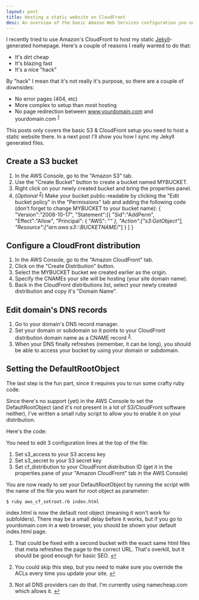 ```yaml
---
layout: post
title: Hosting a static website on CloudFront
desc: An overview of the basic Amazon Web Services configuration you need to be able to publish a static site with S3 & CloudFront.
---
```


I recently tried to use Amazon's CloudFront to host my static [Jekyll](http://jekyllrb.com)-generated homepage. Here's a couple of reasons I really wanted to do that:

* It's dirt cheap
* It's blazing fast
* It's a nice "hack"

By "hack" I mean that it's not really it's purpose, so there are a couple of downsides:

* No error pages (404, etc)
* More complex to setup than most hosting
* No page redirection between www.yourdomain.com and yourdomain.com <sup id="fn1">[1]</sup>

This posts only covers the basic S3 & CloudFront setup you need to host a static website there. In a next post I'll show you how I sync my Jekyll generated files.

## Create a S3 bucket

1. In the AWS Console, go to the "Amazon S3" tab.
2. Use the "Create Bucket" button to create a bucket named MYBUCKET.
3. Right click on your newly created bucket and bring the properties panel.
4. (*Optional <sup id="fn2">[2]</sup>*) Make your bucket public-readable by clicking the "Edit bucket policy" in the "Permissions" tab and adding the following code (don't forget to change MYBUCKET to your bucket name):
		{
		  "Version":"2008-10-17",
		  "Statement":[{
		    "Sid":"AddPerm",
		    "Effect":"Allow",
		      "Principal": {
		  "AWS": "*"
		      },
		      "Action":["s3:GetObject"],
		      "Resource":["arn:aws:s3:::BUCKETNAME/*"]
		    }
		  ]
		}

## Configure a CloudFront distribution

1. In the AWS Console, go to the "Amazon CloudFront" tab.
2. Click on the "Create Distribution" button.
3. Select the MYBUCKET bucket we created earlier as the origin.
4. Specify the CNAMEs your site will be hosting (your site domain name).
5. Back in the CloudFront distributions list, select your newly created distribution and copy it's "Domain Name".

## Edit domain's DNS records

1. Go to your domain's DNS record manager.
2. Set your domain or subdomain so it points to your CloudFront distribution domain name as a CNAME record <sup id="fn3">[3]</sup>.
3. When your DNS finally refreshes (remember, it can be long), you should be able to access your bucket by using your domain or subdomain.

## Setting the DefaultRootObject

The last step is the fun part, since it requires you to run some crafty ruby code.

Since there's no support (yet) in the AWS Console to set the DefaultRootObject (and it's not present in a lot of S3/CloudFront software neither), I've written a small ruby script to allow you to enable it on your distribution.

Here's the code:

<script src="http://gist.github.com/591196.js"> </script>

You need to edit 3 configuration lines at the top of the file:

1. Set s3\_access to your S3 access key
2. Set s3\_secret to your S3 secret key
3. Set cf\_distribution to your CloudFront distribution ID (get it in the properties pane of your "Amazon CloudFront" tab in the AWS Console)

You are now ready to set your DefaultRootObject by running the script with the name of the file you want for root object as parameter:

	$ ruby aws_cf_setroot.rb index.html

index.html is now the default root object (meaning it won't work for subfolders). There may be a small delay before it works, but if you go to yourdomain.com in a web browser, you should be shown your default index.html page.


<div class="footnotes">
<ol>
<li id="ffn1"><p>That could be fixed with a second bucket with the exact same html files that meta refreshes the page to the correct URL. That's overkill, but it should be good enough for basic SEO. <a href="#fn1" title="Jump back to footnote 1 in the text.">&#8617;</a></p></li>
<li id="ffn2"><p>You could skip this step, but you need to make sure you override the ACLs every time you update your site. <a href="#fn2" title="Jump back to footnote 2 in the text.">&#8617;</a></p></li>
<li id="ffn3"><p>Not all DNS providers can do that. I'm currently using namecheap.com which allows it. <a href="#fn3" title="Jump back to footnote 3 in the text.">&#8617;</a></p></li>
</ol>
</div>

[1]: #ffn1
[2]: #ffn2
[3]: #ffn3
